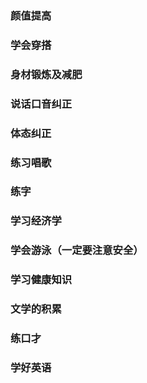 ### 颜值提高

### 学会穿搭

### 身材锻炼及减肥

### 说话口音纠正

### 体态纠正

### 练习唱歌

### 练字

### 学习经济学

### 学会游泳（一定要注意安全）

### 学习健康知识

### 文学的积累

### 练口才

### 学好英语


<!--stackedit_data:
eyJoaXN0b3J5IjpbLTE4NjQ4MDQxODhdfQ==
-->